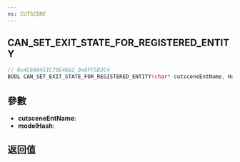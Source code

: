 ```yaml
---
ns: CUTSCENE
---
```

## CAN_SET_EXIT_STATE_FOR_REGISTERED_ENTITY

```c
// 0x4C6A6451C79E4662 0x8FF5D3C4
BOOL CAN_SET_EXIT_STATE_FOR_REGISTERED_ENTITY(char* cutsceneEntName, Hash modelHash);
```


## 參數
* **cutsceneEntName**: 
* **modelHash**: 

## 返回值
